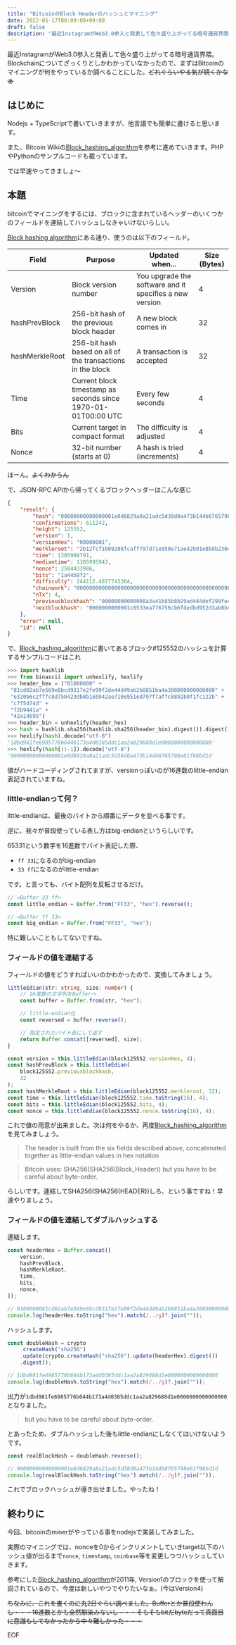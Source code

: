 ```yaml
---
title: "BitcoinのBlock Headerのハッシュとマイニング"
date: 2022-05-17T00:09:00+09:00
draft: false
description: "最近InstagramがWeb3.0参入と発表して色々盛り上がってる暗号通貨界隈。Blockchainについてざっくりとしかわかっていなかったので、まずはBitcoinのマイニングが何をやっているか調べることにした。"
---
```


最近InstagramがWeb3.0参入と発表して色々盛り上がってる暗号通貨界隈。Blockchainについてざっくりとしかわかっていなかったので、まずはBitcoinのマイニングが何をやっているか調べることにした。~~どれぐらいやる気が続くかなぁ~~

## はじめに

Nodejs + TypeScriptで書いていきますが、他言語でも簡単に書けると思います。

また、Bitcoin Wikiの[Block_hashing_algorithm](https://en.bitcoin.it/wiki/Block_hashing_algorithm)を参考に進めていきます。PHPやPythonのサンプルコードも載っています。

では早速やってきましょ～

## 本題

bitcoinでマイニングをするには、ブロックに含まれているヘッダーのいくつかのフィールドを連結してハッシュしなきゃいけないらしい。

[Block hashing algorithm](https://en.bitcoin.it/wiki/Block_hashing_algorithm)にある通り、使うのは以下のフィールド。

| Field          | Purpose                                                       | Updated when...                                         | Size (Bytes) |
| -------------- | ------------------------------------------------------------- | ------------------------------------------------------- | ------------ |
| Version        | Block version number                                          | You upgrade the software and it specifies a new version | 4            |
| hashPrevBlock  | 256-bit hash of the previous block header                     | A new block comes in                                    | 32           |
| hashMerkleRoot | 256-bit hash based on all of the transactions in the block    | A transaction is accepted                               | 32           |
| Time           | Current block timestamp as seconds since 1970-01-01T00:00 UTC | Every few seconds                                       | 4            |
| Bits           | Current target in compact format                              | The difficulty is adjusted                              | 4            |
| Nonce          | 32-bit number (starts at 0)                                   | A hash is tried (increments)                            | 4            |

ほーん。~~よくわからん~~

で、JSON-RPC APIから帰ってくるブロックヘッダーはこんな感じ

~~~json
{
    "result": {
        "hash": "00000000000000001e8d6829a8a21adc5d38d0a473b144b6765798e61f98bd1d",
        "confirmations": 611242,
        "height": 125552,
        "version": 1,
        "versionHex": "00000001",
        "merkleroot": "2b12fcf1b09288fcaff797d71e950e71ae42b91e8bdb2304758dfcffc2b620e3",
        "time": 1305998791,
        "mediantime": 1305995943,
        "nonce": 2504433986,
        "bits": "1a44b9f2",
        "difficulty": 244112.4877743364,
        "chainwork": "0000000000000000000000000000000000000000000000006aa84fd45b2350c9",
        "nTx": 4,
        "previousblockhash": "00000000000008a3a41b85b8b29ad444def299fee21793cd8b9e567eab02cd81",
        "nextblockhash": "0000000000001c0533ea776756cb6fdedbd952d3ab8bc71de3cd3f8a44cbaf85"
    },
    "error": null,
    "id": null
}
~~~

で、[Block_hashing_algorithm](https://en.bitcoin.it/wiki/Block_hashing_algorithm)に書いてあるブロック#125552のハッシュを計算するサンプルコードはこれ

~~~python
>>> import hashlib
>>> from binascii import unhexlify, hexlify
>>> header_hex = ("01000000" +
 "81cd02ab7e569e8bcd9317e2fe99f2de44d49ab2b8851ba4a308000000000000" +
 "e320b6c2fffc8d750423db8b1eb942ae710e951ed797f7affc8892b0f1fc122b" +
 "c7f5d74d" +
 "f2b9441a" +
 "42a14695")
>>> header_bin = unhexlify(header_hex)
>>> hash = hashlib.sha256(hashlib.sha256(header_bin).digest()).digest()
>>> hexlify(hash).decode("utf-8")
'1dbd981fe6985776b644b173a4d0385ddc1aa2a829688d1e0000000000000000'
>>> hexlify(hash[::-1]).decode("utf-8")
'00000000000000001e8d6829a8a21adc5d38d0a473b144b6765798e61f98bd1d'
~~~

値がハードコーディングされてますが、versionっぽいのが16進数のlittle-endian表記されていますね。

### little-endianって何？

little-endianは、最後のバイトから順番にデータを並べる事です。

逆に、我々が普段使っている表し方はbig-endianというらしいです。

65331という数字を16進数でバイト表記した際、
* `ff 33`になるのがbig-endian
* `33 ff`になるのがlittle-endian
  
です。と言っても、バイト配列を反転させるだけ。

~~~typescript
// <Buffer 33 ff>
const little_endian = Buffer.from("FF33", "hex").reverse();

// <Buffer ff 33>
const big_endian = Buffer.from("FF33", "hex");
~~~

特に難しいこともしてないですね。

### フィールドの値を連結する

フィールドの値をどうすればいいのかわかったので、変換してみましょう。

~~~typescript
littleEdian(str: string, size: number) {
    // 16進数の文字列をBufferへ
    const buffer = Buffer.from(str, "hex");

    // little-endian化
    const reversed = buffer.reverse();

    // 指定されたバイト長にして返す
    return Buffer.concat([reversed], size);
}

const version = this.littleEdian(block125552.versionHex, 4);
const hashPrevBlock = this.littleEdian(
    block125552.previousblockhash,
    32
);
const hashMerkleRoot = this.littleEdian(block125552.merkleroot, 32);
const time = this.littleEdian(block125552.time.toString(16), 4);
const bits = this.littleEdian(block125552.bits, 4);
const nonce = this.littleEdian(block125552.nonce.toString(16), 4);
~~~

これで値の用意が出来ました。次は何をやるか、再度[Block_hashing_algorithm](https://en.bitcoin.it/wiki/Block_hashing_algorithm)を見てみましょう。

> The header is built from the six fields described above, concatenated together as little-endian values in hex notation

> Bitcoin uses: SHA256(SHA256(Block_Header)) but you have to be careful about byte-order.

らしいです。連結してSHA256(SHA256(HEADER))しろ、という事ですね！早速やりましょう。

### フィールドの値を連結してダブルハッシュする

連結します。

~~~typescript
const headerHex = Buffer.concat([
    version,
    hashPrevBlock,
    hashMerkleRoot,
    time,
    bits,
    nonce,
]);

// 0100000081cd02ab7e569e8bcd9317e2fe99f2de44d49ab2b8851ba4a308000000000000e320b6c2fffc8d750423db8b1eb942ae710e951ed797f7affc8892b0f1fc122bc7f5d74df2b9441a42a14695
console.log(headerHex.toString("hex").match(/../g)?.join(""));
~~~

ハッシュします。

~~~typescript
const doubleHash = crypto
    .createHash("sha256")
    .update(crypto.createHash("sha256").update(headerHex).digest())
    .digest();

// 1dbd981fe6985776b644b173a4d0385ddc1aa2a829688d1e0000000000000000
console.log(doubleHash.toString("hex").match(/../g)?.join(""));
~~~

出力が`1dbd981fe6985776b644b173a4d0385ddc1aa2a829688d1e0000000000000000`となりました。

> but you have to be careful about byte-order.

とあったため、ダブルハッシュした後もlittle-endianにしなくてはいけないようです。

~~~typescript
const realBlockHash = doubleHash.reverse();

// 00000000000000001e8d6829a8a21adc5d38d0a473b144b6765798e61f98bd1d
console.log(realBlockHash.toString("hex").match(/../g)?.join(""));
~~~

これでブロックハッシュが導き出せました。やったね！

## 終わりに
今回、bitcoinのminerがやっている事をnodejsで実装してみました。

実際のマイニングでは、nonceを0からインクリメントしていきtarget以下のハッシュ値が出るまで`nonce`, `timestamp`, `coinbase`等を変更しつつハッシュしていきます。

参考にした[Block_hashing_algorithm](https://en.bitcoin.it/wiki/Block_hashing_algorithm)が2011年, Version1のブロックを使って解説されているので、今度は新しいやつでやりたいなぁ。(今はVersion4)

~~ちなみに、これを書くのに丸2日ぐらい調べました。Bufferとか普段使わんし・・・16進数とかも全然馴染みないし・・・そもそもbitだbyteだって真面目に意識もしてなかったから中々難しかった・・・~~

EOF